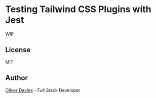 # Testing Tailwind CSS Plugins with Jest

WIP

## License

MIT

## Author

[Oliver Davies](https://www.oliverdavies.uk) - Full Stack Developer
